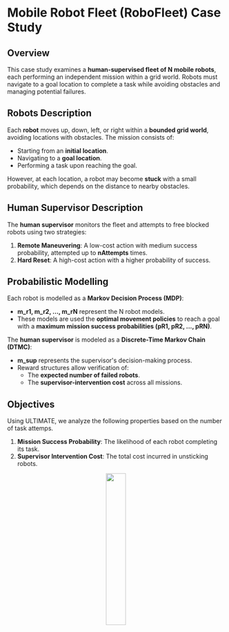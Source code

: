 # Mobile Robot Fleet (RoboFleet) Case Study

## Overview

This case study examines a **human-supervised fleet of N mobile robots**, each performing an independent mission within a grid world. Robots must navigate to a goal location to complete a task while avoiding obstacles and managing potential failures.

## Robots Description

Each **robot** moves up, down, left, or right within a **bounded grid world**, avoiding locations with obstacles. The mission consists of:
- Starting from an **initial location**.
- Navigating to a **goal location**.
- Performing a task upon reaching the goal.

However, at each location, a robot may become **stuck** with a small probability, which depends on the distance to nearby obstacles.

## Human Supervisor Description

The **human supervisor** monitors the fleet and attempts to free blocked robots using two strategies:
1. **Remote Maneuvering**: A low-cost action with medium success probability, attempted up to **nAttempts** times.
2. **Hard Reset**: A high-cost action with a higher probability of success.

## Probabilistic Modelling

Each robot is modelled as a **Markov Decision Process (MDP)**:
- **m_r1, m_r2, …, m_rN** represent the N robot models.
- These models are used the **optimal movement policies** to reach a goal with a **maximum mission success probabilities (pR1, pR2, ..., pRN)**.

The **human supervisor** is modeled as a **Discrete-Time Markov Chain (DTMC)**:
- **m_sup** represents the supervisor's decision-making process.
- Reward structures allow verification of:
  - The **expected number of failed robots**.
  - The **supervisor-intervention cost** across all missions.

## Objectives

Using ULTIMATE, we analyze the following properties based on the number of task attemps.
1. **Mission Success Probability**: The likelihood of each robot completing its task.
2. **Supervisor Intervention Cost**: The total cost incurred in unsticking robots.



<p align="center">
  <img src="https://github.com/user-attachments/assets/58655cac-d322-45b6-afc4-b9b4a78d36ee" width="30%">
</p>

